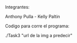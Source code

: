 Integrantes:

Anthony Pulla - Kelly Paltin

Codigo para corre el programa:

./Task3 "url de la img a predecir"
